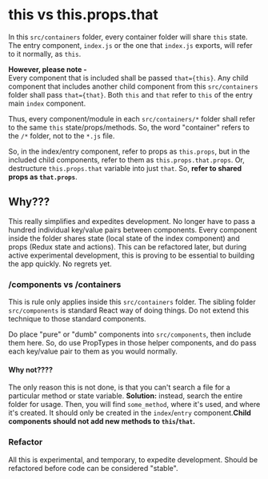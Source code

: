 # this vs this.props.that  
  
In this `src/containers` folder, every container folder will share `this` state.  
The entry component, `index.js` or the one that `index.js` exports, will refer to it normally, as `this`.  
  
**However, please note -**  
Every component that is included shall be passed `that={this}`. Any child component that includes another child component from this `src/containers` folder shall pass `that={that}`. Both `this` and `that` refer to `this` of the entry main `index` component.  
  
Thus, every component/module in each `src/containers/*` folder shall refer to the same `this` state/props/methods. So, the word "container" refers to the `/*` folder, not to the `*.js` file.  
  
So, in the index/entry component, refer to props as `this.props`, but in the included child components, refer to them as `this.props.that.props`. Or, destructure `this.props.that` variable into just `that`. So, **refer to shared props as `that.props`**.  
  
## Why???  
  
This really simplifies and expedites development. No longer have to pass a hundred individual key/value pairs between components. Every component inside the folder shares state (local state of the index component) and props (Redux state and actions). This can be refactored later, but during active experimental development, this is proving to be essential to building the app quickly. No regrets yet.  
  
### /components vs /containers  
  
This is rule only applies inside this `src/containers` folder. The sibling folder `src/components` is standard React way of doing things. Do not extend this technique to those standard components.  
  
Do place "pure" or "dumb" components into `src/components`, then include them here. So, do use PropTypes in those helper components, and do pass each key/value pair to them as you would normally.  
  
#### Why not????  
  
The only reason this is not done, is that you can't search a file for a particular method or state variable. **Solution:** instead, search the entire folder for usage. Then, you will find `some_method`, where it's used, and where it's created. It should only be created in the `index`/`entry` component.**Child components should not add new methods to `this`/`that`.**  
  
### Refactor  
  
All this is experimental, and temporary, to expedite development. Should be refactored before code can be considered "stable".  
